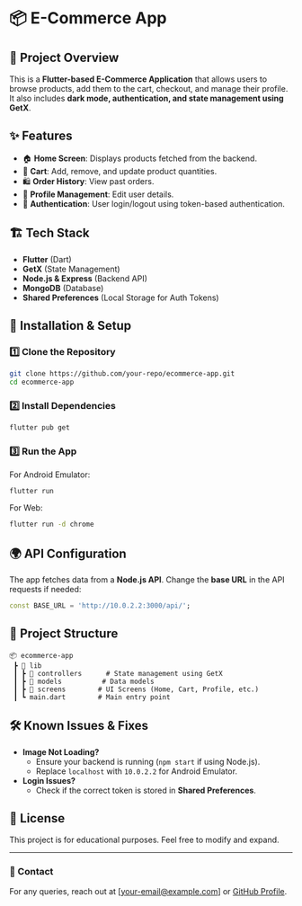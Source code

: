 # 📦 E-Commerce App

## 📌 Project Overview
This is a **Flutter-based E-Commerce Application** that allows users to browse products, add them to the cart, checkout, and manage their profile. It also includes **dark mode, authentication, and state management using GetX**.

## ✨ Features
- 🏠 **Home Screen**: Displays products fetched from the backend.
- 🛒 **Cart**: Add, remove, and update product quantities.
- 🛍️ **Order History**: View past orders.
- 👤 **Profile Management**: Edit user details.
- 🔑 **Authentication**: User login/logout using token-based authentication.

## 🏗️ Tech Stack
- **Flutter** (Dart)
- **GetX** (State Management)
- **Node.js & Express** (Backend API)
- **MongoDB** (Database)
- **Shared Preferences** (Local Storage for Auth Tokens)

## 🚀 Installation & Setup
### 1️⃣ Clone the Repository
```bash
git clone https://github.com/your-repo/ecommerce-app.git
cd ecommerce-app
```

### 2️⃣ Install Dependencies
```bash
flutter pub get
```

### 3️⃣ Run the App
For Android Emulator:
```bash
flutter run
```
For Web:
```bash
flutter run -d chrome
```

## 🌍 API Configuration
The app fetches data from a **Node.js API**. Change the **base URL** in the API requests if needed:
```dart
const BASE_URL = 'http://10.0.2.2:3000/api/';
```

## 📂 Project Structure
```
📦 ecommerce-app
 ┣ 📂 lib
 ┃ ┣ 📂 controllers      # State management using GetX
 ┃ ┣ 📂 models          # Data models
 ┃ ┣ 📂 screens        # UI Screens (Home, Cart, Profile, etc.)
 ┃ ┗ main.dart        # Main entry point
```

## 🛠️ Known Issues & Fixes
- **Image Not Loading?**
  - Ensure your backend is running (`npm start` if using Node.js).
  - Replace `localhost` with `10.0.2.2` for Android Emulator.
- **Login Issues?**
  - Check if the correct token is stored in **Shared Preferences**.

## 📜 License
This project is for educational purposes. Feel free to modify and expand.

---
### 📧 Contact
For any queries, reach out at [your-email@example.com] or [GitHub Profile](https://github.com/your-username).


